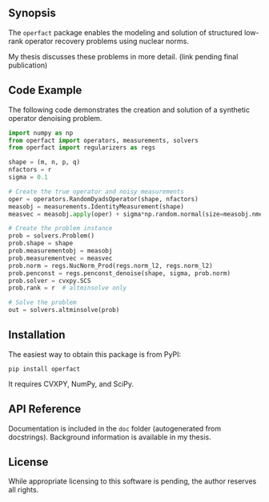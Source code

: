 ## Synopsis

The `operfact` package enables the modeling and solution of structured low-rank operator recovery problems using nuclear norms.

My thesis discusses these problems in more detail. (link pending final publication)

## Code Example

The following code demonstrates the creation and solution of a synthetic operator denoising problem.

```python
import numpy as np
from operfact import operators, measurements, solvers
from operfact import regularizers as regs

shape = (m, n, p, q)
nfactors = r
sigma = 0.1

# Create the true operator and noisy measurements
oper = operators.RandomDyadsOperator(shape, nfactors)
measobj = measurements.IdentityMeasurement(shape)
measvec = measobj.apply(oper) + sigma*np.random.normal(size=measobj.nmeas)

# Create the problem instance
prob = solvers.Problem()
prob.shape = shape
prob.measurementobj = measobj
prob.measurementvec = measvec
prob.norm = regs.NucNorm_Prod(regs.norm_l2, regs.norm_l2)
prob.penconst = regs.penconst_denoise(shape, sigma, prob.norm)
prob.solver = cvxpy.SCS
prob.rank = r  # altminsolve only

# Solve the problem
out = solvers.altminsolve(prob)
```

## Installation

The easiest way to obtain this package is from PyPI:

```
pip install operfact
```

It requires CVXPY, NumPy, and SciPy.

## API Reference

Documentation is included in the `doc` folder (autogenerated from docstrings). Background information is available in my thesis.

## License

While appropriate licensing to this software is pending, the author reserves all rights.

